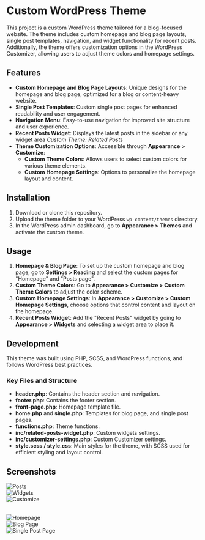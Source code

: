 # Custom WordPress Theme

This project is a custom WordPress theme tailored for a blog-focused website. The theme includes custom homepage and blog page layouts, single post templates, navigation, and widget functionality for recent posts. Additionally, the theme offers customization options in the WordPress Customizer, allowing users to adjust theme colors and homepage settings.

## Features

- **Custom Homepage and Blog Page Layouts**: Unique designs for the homepage and blog page, optimized for a blog or content-heavy website.
- **Single Post Templates**: Custom single post pages for enhanced readability and user engagement.
- **Navigation Menu**: Easy-to-use navigation for improved site structure and user experience.
- **Recent Posts Widget**: Displays the latest posts in the sidebar or any widget area *Custom Theme: Related Posts*
- **Theme Customization Options**: Accessible through **Appearance > Customize**:
  - **Custom Theme Colors**: Allows users to select custom colors for various theme elements.
  - **Custom Homepage Settings**: Options to personalize the homepage layout and content.

## Installation

1. Download or clone this repository.
2. Upload the theme folder to your WordPress `wp-content/themes` directory.
3. In the WordPress admin dashboard, go to **Appearance > Themes** and activate the custom theme.

## Usage

1. **Homepage & Blog Page**: To set up the custom homepage and blog page, go to **Settings > Reading** and select the custom pages for "Homepage" and "Posts page".
2. **Custom Theme Colors**: Go to **Appearance > Customize > Custom Theme Colors** to adjust the color scheme.
3. **Custom Homepage Settings**: In **Appearance > Customize > Custom Homepage Settings**, choose options that control content and layout on the homepage.
4. **Recent Posts Widget**: Add the "Recent Posts" widget by going to **Appearance > Widgets** and selecting a widget area to place it.

## Development

This theme was built using PHP, SCSS, and WordPress functions, and follows WordPress best practices.

### Key Files and Structure

- **header.php**: Contains the header section and navigation.
- **footer.php**: Contains the footer section.
- **front-page.php**: Homepage template file.
- **home.php** and **single.php**: Templates for blog page, and single post pages.
- **functions.php**: Theme functions.
- **inc/related-posts-widget.php**: Custom widgets settings.
- **inc/customizer-settings.php**: Custom Customizer settings.
- **style.scss / style.css**: Main styles for the theme, with SCSS used for efficient styling and layout control.

## Screenshots
<img src="/images/screenshots/AdminPosts.png" alt="Posts" /> <br/>
<img src="/images/screenshots/AdminWidgets.png" alt="Widgets" /> <br/>
<img src="/images/screenshots/AdminCustomzie.png" alt="Customize" /> <br/><br/>

<img src="/images/screenshots/Homepage.jpg" alt="Homepage" /> <br/>
<img src="/images/screenshots/Blogpage.jpg" alt="Blog Page" /> <br/>
<img src="/images/screenshots/SinglePostPageNew.jpg" alt="Single Post Page" /> <br/>